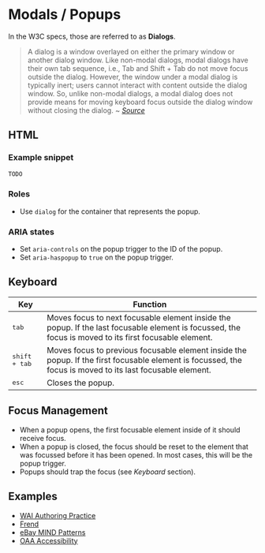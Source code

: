 # Modals / Popups
In the W3C specs, those are referred to as **Dialogs**.
> A dialog is a window overlayed on either the primary window or another dialog window. Like non-modal dialogs, modal dialogs have their own tab sequence, i.e., Tab and Shift + Tab do not move focus outside the dialog. However, the window under a modal dialog is typically inert; users cannot interact with content outside the dialog window. So, unlike non-modal dialogs, a modal dialog does not provide means for moving keyboard focus outside the dialog window without closing the dialog.
~ *[Source](https://www.w3.org/TR/wai-aria-practices-1.1/#dialog_modal)*

## HTML
### Example snippet
```html
TODO
```

### Roles
- Use `dialog` for the container that represents the popup.

### ARIA states
- Set `aria-controls` on the popup trigger to the ID of the popup.
- Set `aria-haspopup` to `true` on the popup trigger.

## Keyboard
| Key | Function |
|------------------|--------------------------------------------------------------------------------------------------------------------------------------------------------|
| <kbd>tab</kbd> | Moves focus to next focusable element inside the popup. If the last focusable element is focussed, the focus is moved to its first focusable element. |
| <kbd>shift + tab</kbd> | Moves focus to previous focusable element inside the popup. If the first focusable element is focussed, the focus is moved to its last focusable element. |
| <kbd>esc</kbd> | Closes the popup. |

## Focus Management
- When a popup opens, the first focusable element inside of it should receive focus.
- When a popup is closed, the focus should be reset to the element that was focussed before it has been opened. In most cases, this will be the popup trigger.
- Popups should trap the focus (see *Keyboard* section).

## Examples
- [WAI Authoring Practice](https://www.w3.org/TR/wai-aria-practices-1.1/examples/tabs/tabs.html)
- [Frend](https://frend.co/components/dialogmodal/)
- [eBay MIND Patterns](http://ianmcburnie.github.io/mindpatterns/disclosure/dialog/index.html)
- [OAA Accessibility](http://www.oaa-accessibility.org/example/2/)
